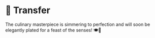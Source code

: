 # 🤼 Transfer

The culinary masterpiece is simmering to perfection and will soon be elegantly plated for a feast of the senses! 🍽️🚀
